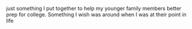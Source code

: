just something I put together to help my younger family members better prep for college. Something I wish was around when I was at their point in life